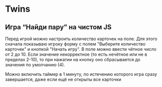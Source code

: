 # Twins
## Игра “Найди пару” на  чистом JS

Перед игрой можно настроить количество карточек на поле.
Для этого сначала показываю игроку форму с полем "Выберите количество карточек" и кнопкой "Начать игру". 
В поле можно ввести чётное число от 2 до 10. 
Если значение некорректное (то есть нечётное или не в пределах 2-10), то при нажатии на кнопку оно сбрасывается до значения по умолчанию (4).

Можно включить таймер в 1 минуту, по истечению которого игра сразу завершается, даже если ещё не открыты все карточки

